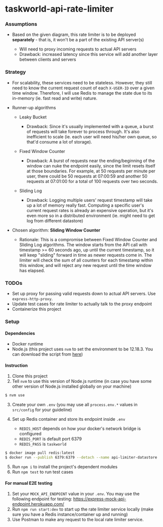 # **taskworld-api-rate-limiter**

### Assumptions
* Based on the given diagram, this rate limiter is to be deployed **separately** - that is, it won't be a part of the existing API server(s)

  * Will need to proxy incoming requests to actual API servers
  * Drawback: increased latency since this service will add another layer between clients and servers

### Strategy
* For scalability, these services need to be stateless. However, they still need to know the current request count of each `X-USER-ID` over a given time window. Therefore, I will use Redis to manage the state due to its in-memory (ie. fast read and write) nature.

* Runner-up algorithms

  * Leaky Bucket

    * Drawback: Since it's usually implemented with a queue, a burst of requests will take forever to process through. It's also inefficient to scale (ie. each user will need his/her own queue, so that'd consume a lot of storage).

  * Fixed Window Counter

    * Drawback: A burst of requests near the ending/beginning of the window can nuke the endpoint easily, since the limit resets itself at those boundaries. For example, at 50 requests per minute per user, there could be 50 requests at 07:00:59 and another 50 requests at 07:01:00 for a total of 100 requests over two seconds.

  * Sliding Log
  
    * Drawback: Logging multiple users' request timestamp will take up a lot of memory really fast. Computing a specific user's current request rates is already an expensive operation, but it's even more so in a distributed environment (ie. might need to get log from different datastore)

* Chosen algorithm: **Sliding Window Counter**
  
  * Rationale: This is a compromise between Fixed Window Counter and Sliding Log algorithms. The window starts from the API call with timestamp >= 60 seconds ago, up until the current timestamp, so it will keep "sliding" forward in time as newer requests come in. The limiter will check the sum of all counters for each timestamp within this window, and will reject any new request until the time window has elapsed.
 

### TODOs
* Set up proxy for passing valid requests down to actual API servers. Use `express-http-proxy`.
* Update test cases for rate limiter to actually talk to the proxy endpoint
* Containerize this project

### **Setup**

#### Dependencies
* Docker runtime
* Node.js (this project uses `nvm` to set the environment to be 12.18.3. You can download the script from [here](https://github.com/nvm-sh/nvm))

#### Instruction

1. Clone this project
2. Tell `nvm` to use this version of Node.js runtime (in case you have some other version of Node.js installed globally on your machine)
```sh
$ nvm use
```
3. Create your own `.env` (you may use all `process.env.*` values in `src/config` for your guideline)
4. Set up Redis container and store its endpoint inside `.env`

    * `REDIS_HOST` depends on how your docker's network bridge is configured
    * `REDIS_PORT` is default port 6379
    * `REDIS_PASS` is `taskworld`
```sh
$ docker image pull redis:latest
$ docker run --publish 6379:6379 --detach --name api-limiter-datastore redis:latest --appendonly yes --requirepass "taskworld"
```
5. Run `npm i` to install the project's dependent modules
6. Run `npm test` to run test cases

#### **For manual E2E testing**

1. Set your `MOCK_API_ENDPOINT` value in your `.env`. You may use the following endpoint for testing: https://express-mock-api-endpoint.herokuapp.com/
2. Run `npm run start:dev` to start up the rate limiter service locally (make sure you have a Redis instance/container up and running)
3. Use Postman to make any request to the local rate limiter service.
